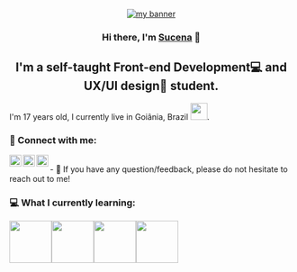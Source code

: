 <p align="center">
  <a href="#" target="_blank" rel="noreferrer"><img src="https://raw.githubusercontent.com/sucena29/sucena29/main/assets/bannerwith-background.jpg" alt="my banner"></a>
</p>
<h3 align="center">
Hi there, I'm <a href="#" target="_blank" rel="noreferrer">Sucena</a> 👋
</h3>
<h2 align="center">
  I'm a self-taught Front-end Development💻 and UX/UI design🎨 student.
</h2> 

I'm 17 years old, I currently live in Goiânia, Brazil <img style="width: 30px;" src="https://raw.githubusercontent.com/sucena29/sucena29/main/assets/brazil.png">.
### 🤝 Connect with me:
<a href="#"><img align="left" src="" alt="Sucena | Twitter" width="21px"/></a>
<a href="#"><img align="left" src="#" alt="Sucena | Gmail" width="21px"/></a>
<a href="#"><img align="left" src="#" alt="Sucena | LinkedIn" width="21px"/></a>

</br>
- 💬 If you have any question/feedback, please do not hesitate to reach out to me!

### 💻 What I currently learning:

<img style="width: 75px;" src="https://media3.giphy.com/media/XAxylRMCdpbEWUAvr8/giphy.gif"><img style="width: 75px;" src="https://i.giphy.com/media/fsEaZldNC8A1PJ3mwp/giphy.webp"><img style="width: 75px;" src="https://media2.giphy.com/media/v1.Y2lkPTc5MGI3NjExMWI4NzJkZjY1NzAxNmZiNTI2MGQ5Zjg3MjIyZGUzOWZiYzQ0N2IxOSZjdD1z/ln7z2eWriiQAllfVcn/giphy.gif"><img style="width: 75px;" src="https://media1.giphy.com/media/kH1DBkPNyZPOk0BxrM/100.webp">
